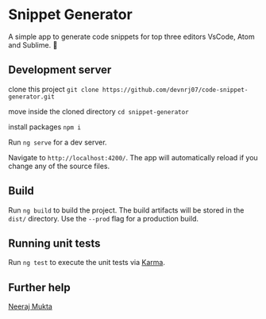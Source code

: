 # Snippet Generator

A simple app to generate code snippets for top three editors VsCode, Atom and Sublime. 📜 

## Development server

clone this project `git clone https://github.com/devnrj07/code-snippet-generator.git`

move inside the cloned directory `cd snippet-generator`

install packages `npm i`

Run `ng serve` for a dev server. 

Navigate to `http://localhost:4200/`. 
The app will automatically reload if you change any of the source files.


## Build

Run `ng build` to build the project. The build artifacts will be stored in the `dist/` directory. Use the `--prod` flag for a production build.

## Running unit tests

Run `ng test` to execute the unit tests via [Karma](https://karma-runner.github.io).


## Further help

[Neeraj Mukta](niraj.mukta123@gmail.com)
